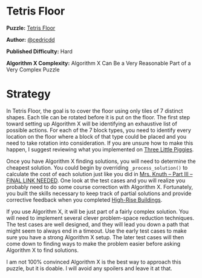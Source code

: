 # Tetris Floor

__Puzzle:__ [Tetris Floor](https://www.codingame.com/training/hard/tetris-floor)

__Author:__ [@cedricdd](https://www.codingame.com/profile/20f5f88d86185be4439fc7297df0aa073968164)

__Published Difficulty:__ Hard

__Algorithm X Complexity:__ Algorithm X Can Be a Very Reasonable Part of a Very Complex Puzzle

# Strategy

In Tetris Floor, the goal is to cover the floor using only tiles of 7 distinct shapes. Each tile can be rotated before it is put on the floor. The first step toward setting up Algorithm X will be identifying an exhaustive list of possible actions. For each of the 7 block types, you need to identify every location on the floor where a block of that type could be placed and you need to take rotation into consideration. If you are unsure how to make this happen, I suggest reviewing what you implemented on [Three Little Piggies](https://www.codingame.com/training/hard/three-little-piggies).

Once you have Algorithm X finding solutions, you will need to determine the cheapest solution. You could begin by overriding `_process_solution()` to calculate the cost of each solution just like you did in [Mrs. Knuth – Part III – FINAL LINK NEEDED](https://www.codingame.com/contribute/view/959460130d2f9792d933f75838edb639a6dae). One look at the test cases and you will realize you probably need to do some course correction with Algorithm X. Fortunately, you built the skills necessary to keep track of partial solutions and provide corrective feedback when you completed [High-Rise Buildings]( https://www.codingame.com/training/expert/high-rise-buildings).

If you use Algorithm X, it will be just part of a fairly complex solution. You will need to implement several clever problem-space reduction techniques. The test cases are well designed, and they will lead you down a path that might seem to always end in a timeout. Use the early test cases to make sure you have a strong Algorithm X setup. The later test cases will then come down to finding ways to make the problem easier before asking Algorithm X to find solutions.

I am not 100% convinced Algorithm X is the best way to approach this puzzle, but it is doable. I will avoid any spoilers and leave it at that.
